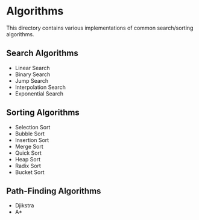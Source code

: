 # Algorithms
This directory contains various implementations of common search/sorting algorithms.

## Search Algorithms
- Linear Search
- Binary Search
- Jump Search
- Interpolation Search
- Exponential Search


## Sorting Algorithms
- Selection Sort
- Bubble Sort
- Insertion Sort
- Merge Sort
- Quick Sort
- Heap Sort
- Radix Sort
- Bucket Sort

## Path-Finding Algorithms
- Djikstra 
- A*